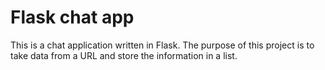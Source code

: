 # Flask chat app

This is a chat application written in Flask. The purpose of this project is to take 
data from a URL and store the information in a list.
